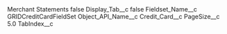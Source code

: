 <?xml version="1.0" encoding="UTF-8"?>
<CustomMetadata xmlns="http://soap.sforce.com/2006/04/metadata" xmlns:xsi="http://www.w3.org/2001/XMLSchema-instance" xmlns:xsd="http://www.w3.org/2001/XMLSchema">
    <label>Merchant Statements</label>
    <protected>false</protected>
    <values>
        <field>Display_Tab__c</field>
        <value xsi:type="xsd:boolean">false</value>
    </values>
    <values>
        <field>Fieldset_Name__c</field>
        <value xsi:type="xsd:string">GRIDCreditCardFieldSet</value>
    </values>
    <values>
        <field>Object_API_Name__c</field>
        <value xsi:type="xsd:string">Credit_Card__c</value>
    </values>
    <values>
        <field>PageSize__c</field>
        <value xsi:type="xsd:double">5.0</value>
    </values>
    <values>
        <field>TabIndex__c</field>
        <value xsi:nil="true"/>
    </values>
</CustomMetadata>
